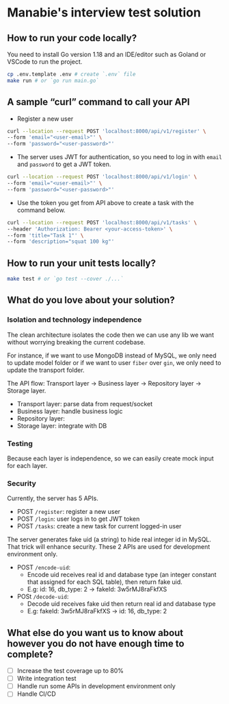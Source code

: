 # Manabie's interview test solution

## How to run your code locally?

You need to install Go version 1.18 and an IDE/editor such as Goland or VSCode to run the project.

```bash
cp .env.template .env # create `.env` file
make run # or `go run main.go`
```

## A sample “curl” command to call your API

- Register a new user

```bash
curl --location --request POST 'localhost:8000/api/v1/register' \
--form 'email="<user-email>"' \
--form 'password="<user-password>"'
```

- The server uses JWT for authentication, so you need to log in with `email` and `password` to get a JWT token.

```bash
curl --location --request POST 'localhost:8000/api/v1/login' \
--form 'email="<user-email>"' \
--form 'password="<user-password>"'
```

- Use the token you get from API above to create a task with the command below.

```bash
curl --location --request POST 'localhost:8000/api/v1/tasks' \
--header 'Authorization: Bearer <your-access-token>' \
--form 'title="Task 1"' \
--form 'description="squat 100 kg"'
```

## How to run your unit tests locally?

```bash
make test # or `go test --cover ./...`
```

## What do you love about your solution?

### Isolation and technology independence

The clean architecture isolates the code then we can use any lib we want without worrying breaking the current codebase.

For instance, if we want to use MongoDB instead of MySQL, we only need to update model folder or if we want to user `fiber` over `gin`, we only need to update the transport folder.

The API flow: Transport layer -> Business layer -> Repository layer -> Storage layer.

- Transport layer: parse data from request/socket
- Business layer: handle business logic
- Repository layer:
- Storage layer: integrate with DB

### Testing

Because each layer is independence, so we can easily create mock input for each layer.

### Security

Currently, the server has 5 APIs.

- POST `/register`: register a new user
- POST `/login`: user logs in to get JWT token
- POST `/tasks`: create a new task for current logged-in user

The server generates fake uid (a string) to hide real integer id in MySQL. That trick will enhance security.
These 2 APIs are used for development environment only.

- POST `/encode-uid`:
  - Encode uid receives real id and database type (an integer constant that assigned for each SQL table), then return fake uid.
  - E.g: id: 16, db_type: 2 -> fakeId: 3w5rMJ8raFkfXS
- POSt `/decode-uid`:
  - Decode uid receives fake uid then return real id and database type
  - E.g: fakeId: 3w5rMJ8raFkfXS -> id: 16, db_type: 2

## What else do you want us to know about however you do not have enough time to complete?

- [ ] Increase the test coverage up to 80%
- [ ] Write integration test
- [ ] Handle run some APIs in development environment only
- [ ] Handle CI/CD
